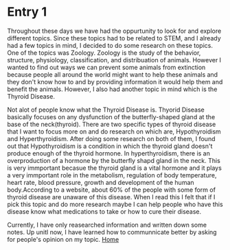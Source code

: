 # Entry 1

Throughout these days we have had the oppurtunity to look for and explore different topics. Since these topics had to be related to STEM, and I already had a few topics in mind, I decided to do some research on these topics. One of the topics was Zoology. Zoology is the study of the behavior, structure, physiology, classification, and distribuation of animals. However I wanted to find out ways we can prevent some animals from extinction because people all around the world might want to help these animals and they don't know how to and by providing information it would help them and benefit the animals. However, I also had another topic in mind which is the Thyroid Disease. 

Not alot of people know what the Thyroid Disease is. Thyorid Disease basically focuses on any dysfunction of the butterfly-shaped gland at the base of the neck(thyroid). There are two specific types of thyroid disease that I want to focus more on and do research on which are, Hypothyroidism and Hyperthyroidism. After doing some research on both of them, I found out that Hypothyroidism is a condition in which the thyroid gland doesn't produce enough of the thyroid hormone. In hyperthyroidism, there is an overproduction of a hormone by the butterfly shapd gland in the neck. This is very immportant becasue the thyroid gland is a vital hormone and it plays a very immportant role in the metabolism, regulation of body temperature, heart rate, blood pressure, growth and development of the human body.According to a website, about 60% of the people with some form of thyroid disease are unaware of this disease. When I read this I felt that if I pick this topic and do more research maybe I can help people who have this disease know what medications to take or how to cure their disease.

Currently, I have only reasearched information and written down some notes.
Up unitl now, I have learned how to communnicate better by asking for people's opinion on my topic. 
[Home](../README.md)


